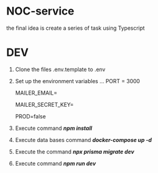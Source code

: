 # NOC-service

the final idea is create a series of task using Typescript

# DEV

1. Clone the files .env.template to .env
2. Set up the environment variables
   ...
   PORT = 3000

   MAILER_EMAIL=

   MAILER_SECRET_KEY=

   PROD=false

3. Execute command **_npm install_**
4. Execute data bases command **_docker-compose up -d_**
5. Execute the command **_npx prisma migrate dev_**
6. Execute command **_npm run dev_**
